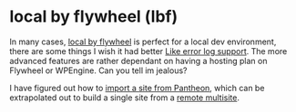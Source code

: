 # local by flywheel (lbf)

In many cases, [local by flywheel](https://localwp.com/) is perfect for a local dev environment, there are some things I wish it had better [Like error log support](vscode-log-viewer-with-lbf.md).  The more advanced features are rather dependant on having a hosting plan on Flywheel or WPEngine.  Can you tell im jealous? 

I have figured out how to [import a site from Pantheon](import-from-pantheon.md), which can be extrapolated out to build a single site from a [remote multisite](import-from-pantheon-multisite.md).  